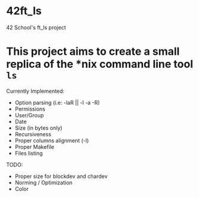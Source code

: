 # 42ft_ls
42 School's ft_ls project

# This project aims to create a small replica of the \*nix command line tool `ls`

Currently Implemented:

- Option parsing (i.e: -laR || -l -a -R)
- Permissions
- User/Group
- Date
- Size (in bytes only)
- Recursiveness
- Proper columns alignment (-l)
- Proper Makefile
- Files listing

TODO:

- Proper size for blockdev and chardev
- Norming / Optimization
- Color
